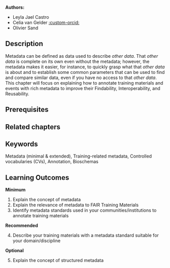 
**Authors:**

- Leyla Jael Castro
- Celia van Gelder [:custom-orcid:](https://orcid.org/0000-0002-0223-2329)
- Olivier Sand

## Description

Metadata can be defined as data used to describe _other data_. That _other data_ is complete on its own even without the metadata; however, the metadata makes it easier, for instance, to quickly grasp what that _other data_ is about and to establish some common parameters that can be used to find and compare similar data, even if you have no access to that _other data_. This chapter will focus on explaining how to annotate training materials and events with rich metadata to improve their Findability, Interoperability, and Reusability.


## Prerequisites

## Related chapters

## Keywords
Metadata (minimal & extended), Training-related metadata, Controlled vocabularies (CVs), Annotation, Bioschemas


## Learning Outcomes
**Minimum**
1. Explain the concept of metadata 
2. Explain the relevance of metadata to FAIR Training Materials
3. Identify metadata standards used in your communities/institutions to annotate training materials
 
**Recommended**

4. Describe your training materials with a metadata standard suitable for your domain/discipline 

**Optional**

5. Explain the concept of structured metadata
